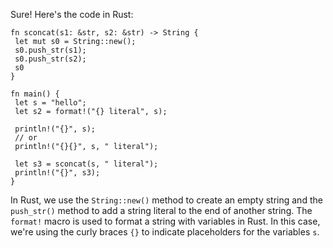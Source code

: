 Sure! Here's the code in Rust:
```
fn sconcat(s1: &str, s2: &str) -> String {
 let mut s0 = String::new();
 s0.push_str(s1);
 s0.push_str(s2);
 s0
}

fn main() {
 let s = "hello";
 let s2 = format!("{} literal", s);
 
 println!("{}", s);
 // or
 println!("{}{}", s, " literal");
 
 let s3 = sconcat(s, " literal");
 println!("{}", s3);
}
```
In Rust, we use the `String::new()` method to create an empty string and the `push_str()` method to add a string literal to the end of another string. The `format!` macro is used to format a string with variables in Rust. In this case, we're using the curly braces `{}` to indicate placeholders for the variables `s`.

